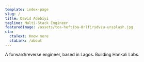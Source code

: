 ```yaml
---
template: index-page
slug: /
title: David Adebiyi
tagline: Multi-Stack Engineer
featuredImage: /assets/toa-heftiba-0rlfirsdvzu-unsplash.jpg
cta:
  ctaText: Know more
  ctaLink: /about
---
```


A forward/reverse engineer, based in Lagos. Building Hankali Labs.
